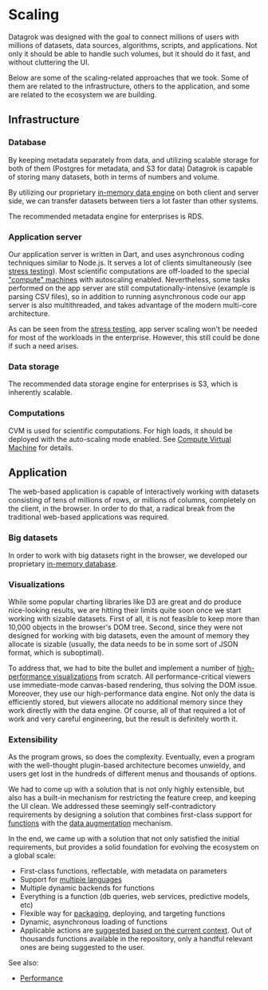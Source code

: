 <!-- TITLE: Scaling -->
<!-- SUBTITLE: -->

# Scaling

Datagrok was designed with the goal to connect millions of users with millions
of datasets, data sources, algorithms, scripts, and applications. Not only it should be
able to handle such volumes, but it should do it fast, and without cluttering the UI.

Below are some of the scaling-related approaches that we took.
Some of them are related to the infrastructure, others to the application, 
and some are related to the ecosystem we are building. 

## Infrastructure

### Database

By keeping metadata separately from data, and utilizing scalable storage for both of 
them (Postgres for metadata, and S3 for data) Datagrok is capable of storing many
datasets, both in terms of numbers and volume.

By utilizing our proprietary [in-memory data engine](../performance.md#in-memory-database)
on both client and server side, we can transfer datasets between tiers a lot faster
than other systems.

The recommended metadata engine for enterprises is RDS. 

### Application server

Our application server is written in Dart, and uses asynchronous coding techniques
similar to Node.js. It serves a lot of clients simultaneously 
(see [stress testing](stress-testing-results.md)). Most scientific
computations are off-loaded to the special ["compute" machines](#computations) with 
autoscaling enabled. Nevertheless, some tasks performed on the app server are still
computationally-intensive (example is parsing CSV files), so in addition to 
running asynchronous code our app server is also multithreaded, and takes advantage
of the modern multi-core architecture.

As can be seen from the [stress testing](stress-testing-results.md), app server scaling 
won't be needed for most of the workloads in the enterprise. However, this still could
be done if such a need arises.    

### Data storage

The recommended data storage engine for enterprises is S3, which is inherently
scalable. 

### Computations

CVM is used for scientific computations. For high loads, it should be deployed with
the auto-scaling mode enabled. 
See [Compute Virtual Machine](architecture.md#compute-virtual-machine) for details.

## Application

The web-based application  is capable of interactively working with datasets consisting
of tens of millions of rows, or millions of columns, completely on the client, 
in the browser. In order to do that, a radical break from the traditional web-based
applications was required.

### Big datasets

In order to work with big datasets right in the browser, we developed our
proprietary [in-memory database](architecture.md#in-memory-database).

### Visualizations

While some popular charting libraries like D3 are great and do produce nice-looking results, 
we are hitting their limits quite soon once we start working with sizable datasets. First of all,
it is not feasible to keep more than 10,000 objects in the browser's DOM tree. Second,
since they were not designed for working with big datasets, even the amount of memory they
allocate is sizable (usually, the data needs to be in some sort of JSON format, which is 
suboptimal).

To address that, we had to bite the bullet and implement a number of 
[high-performance visualizations](architecture.md#viewers) 
from scratch. All performance-critical viewers use immediate-mode canvas-based
rendering, thus solving the DOM issue. Moreover, they use
our high-performance data engine. Not only the data is efficiently stored,
but viewers allocate no additional memory since they work directly with the data engine.
Of course, all of that required a lot of work and very careful engineering, but the
result is definitely worth it.   

### Extensibility

As the program grows, so does the complexity. Eventually, even a program with the 
well-thought plugin-based architecture becomes unwieldy, and users get lost in the 
hundreds of different menus and thousands of options.

We had to come up with a solution that is not only highly extensible, but also
has a built-in mechanism for restricting the feature creep, and keeping the UI clean.
We addressed these seemingly self-contradictory requirements by designing a solution 
that combines first-class support for [functions](../../overview/functions/function.md)
with the [data augmentation](../../discover/data-augmentation.md) mechanism.

In the end, we came up with a solution that not only satisfied the initial requirements,
but provides a solid foundation for evolving the ecosystem on a global scale:

* First-class functions, reflectable, with metadata on parameters
* Support for [multiple languages](../../compute/scripting.md)
* Multiple dynamic backends for functions
* Everything is a function (db queries, web services, predictive models, etc) 
* Flexible way for [packaging](../../develop/develop.md#packages), deploying, and targeting functions
* Dynamic, asynchronous loading of functions
* Applicable actions are [suggested based on the current context](../../discover/data-augmentation.md). 
  Out of thousands functions available in the repository, only a handful relevant ones are
  being suggested to the user.   

See also:

  * [Performance](../performance.md) 
